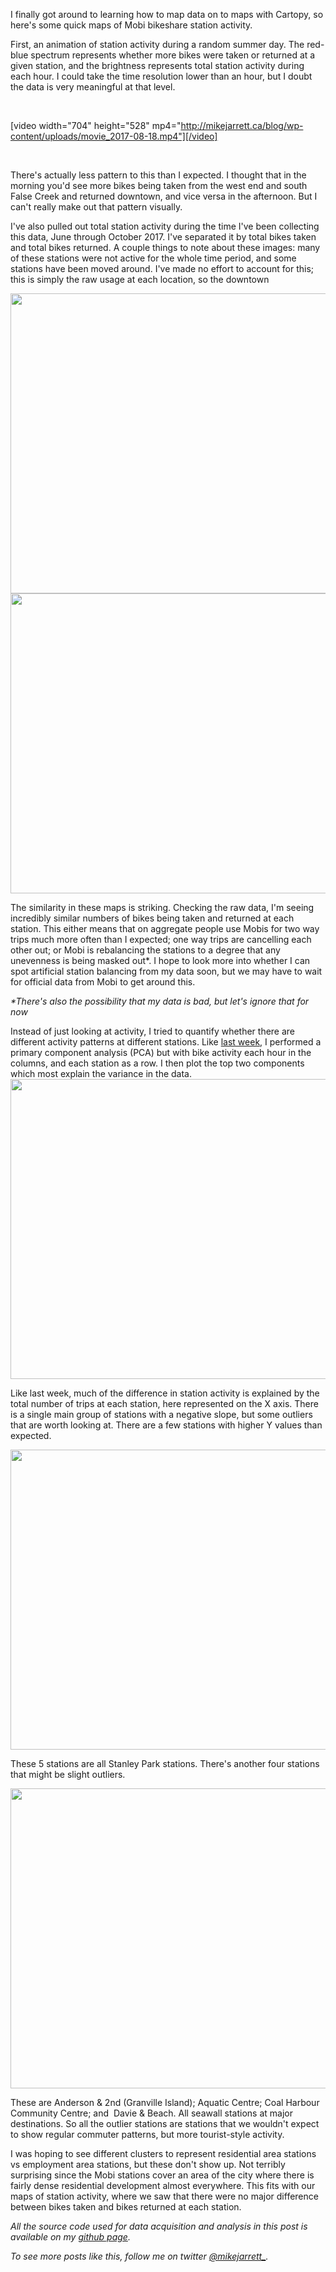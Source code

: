 <html><body><p>I finally got around to learning how to map data on to maps with Cartopy, so here's some quick maps of Mobi bikeshare station activity.

First, an animation of station activity during a random summer day. The red-blue spectrum represents whether more bikes were taken or returned at a given station, and the brightness represents total station activity during each hour. I could take the time resolution lower than an hour, but I doubt the data is very meaningful at that level.

 

[video width="704" height="528" mp4="http://mikejarrett.ca/blog/wp-content/uploads/movie_2017-08-18.mp4"][/video]

<!--more-->

 

There's actually less pattern to this than I expected. I thought that in the morning you'd see more bikes being taken from the west end and south False Creek and returned downtown, and vice versa in the afternoon. But I can't really make out that pattern visually.

I've also pulled out total station activity during the time I've been collecting this data, June through October 2017. I've separated it by total bikes taken and total bikes returned. A couple things to note about these images: many of these stations were not active for the whole time period, and some stations have been moved around. I've made no effort to account for this; this is simply the raw usage at each location, so the downtown

<img class="alignnone size-full wp-image-210" style="font-size: 1rem;" src="http://mikejarrett.ca/blog/wp-content/uploads/Total-Bikes-Taken-June-Oct-2017-1.png" alt="" width="640" height="480"><img class="alignnone size-full wp-image-209" style="font-size: 1rem;" src="http://mikejarrett.ca/blog/wp-content/uploads/Total-Bikes-Returned-June-Oct-2017-1.png" alt="" width="640" height="480">

The similarity in these maps is striking. Checking the raw data, I'm seeing incredibly similar numbers of bikes being taken and returned at each station. This either means that on aggregate people use Mobis for two way trips much more often than I expected; one way trips are cancelling each other out; or Mobi is rebalancing the stations to a degree that any unevenness is being masked out*. I hope to look more into whether I can spot artificial station balancing from my data soon, but we may have to wait for official data from Mobi to get around this.

<em>*There's also the possibility that my data is bad, but let's ignore that for now</em>

Instead of just looking at activity, I tried to quantify whether there are different activity patterns at different stations. Like <a href="http://mikejarrett.ca/blog/2017/10/machine-learning-with-vancouver-bike-share-data/">last week</a>, I performed a primary component analysis (PCA) but with bike activity each hour in the columns, and each station as a row. I then plot the top two components which most explain the variance in the data.<img class="alignnone size-full wp-image-213" src="http://mikejarrett.ca/blog/wp-content/uploads/PCA_stations.png" alt="" width="640" height="480">

Like last week, much of the difference in station activity is explained by the total number of trips at each station, here represented on the X axis. There is a single main group of stations with a negative slope, but some outliers that are worth looking at. There are a few stations with higher Y values than expected.

<img class="alignnone size-full wp-image-214" src="http://mikejarrett.ca/blog/wp-content/uploads/PCA_stations_labeled1.png" alt="" width="640" height="480">

These 5 stations are all Stanley Park stations. There's another four stations that might be slight outliers.

<img class="alignnone size-full wp-image-215" src="http://mikejarrett.ca/blog/wp-content/uploads/PCA_stations_labeled2.png" alt="" width="640" height="480">

These are Anderson &amp; 2nd (Granville Island); Aquatic Centre; Coal Harbour Community Centre; and  Davie &amp; Beach. All seawall stations at major destinations. So all the outlier stations are stations that we wouldn't expect to show regular commuter patterns, but more tourist-style activity.

I was hoping to see different clusters to represent residential area stations vs employment area stations, but these don't show up. Not terribly surprising since the Mobi stations cover an area of the city where there is fairly dense residential development almost everywhere. This fits with our maps of station activity, where we saw that there were no major difference between bikes taken and bikes returned at each station.

<em>All the source code used for data acquisition and analysis in this post is available on my <a href="https://github.com/mjarrett/mobi">github page</a>.</em>

<em>To see more posts like this, follow me on twitter <a href="https://twitter.com/mikejarrett_">@mikejarrett_</a>.</em></p></body></html>